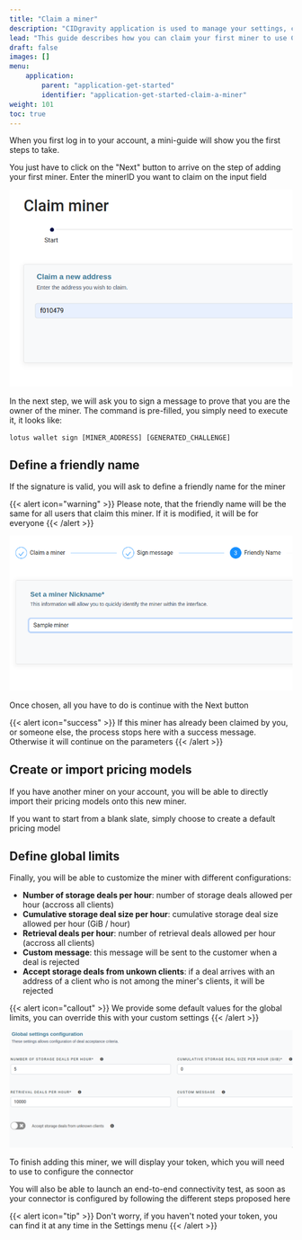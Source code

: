 ```yaml
---
title: "Claim a miner"
description: "CIDgravity application is used to manage your settings, clients and pricing models acceptance rules"
lead: "This guide describes how you can claim your first miner to use CIDgravity"
draft: false
images: []
menu:
    application:
        parent: "application-get-started"
        identifier: "application-get-started-claim-a-miner"
weight: 101
toc: true
---
```


When you first log in to your account, a mini-guide will show you the first steps to take.

You just have to click on the "Next" button to arrive on the step of adding your first miner. Enter the minerID you want to claim on the input field

![Enter the minerID you want to claim](enter-a-miner-id.png)

In the next step, we will ask you to sign a message to prove that you are the owner of the miner. 
The command is pre-filled, you simply need to execute it, it looks like:

```shell
lotus wallet sign [MINER_ADDRESS] [GENERATED_CHALLENGE]
```

## Define a friendly name

If the signature is valid, you will ask to define a friendly name for the miner

{{< alert icon="warning" >}}
Please note, that the friendly name will be the same for all users that claim this miner. If it is modified, it will be for everyone
{{< /alert >}}

![Choose a friendly name for this miner](define-friendly-name.png)

Once chosen, all you have to do is continue with the Next button

{{< alert icon="success" >}}
If this miner has already been claimed by you, or someone else, the process stops here with a success message. Otherwise it will continue on the parameters
{{< /alert >}}

## Create or import pricing models

If you have another miner on your account, you will be able to directly import their pricing models onto this new miner.

If you want to start from a blank slate, simply choose to create a default pricing model

## Define global limits

Finally, you will be able to customize the miner with different configurations:

- **Number of storage deals per hour**: number of storage deals allowed per hour (accross all clients)
- **Cumulative storage deal size per hour**: cumulative storage deal size allowed per hour (GiB / hour)
- **Retrieval deals per hour**: number of retrieval deals allowed per hour (accross all clients)
- **Custom message**: this message will be sent to the customer when a deal is rejected
- **Accept storage deals from unkown clients**: if a deal arrives with an address of a client who is not among the miner's clients, it will be rejected

{{< alert icon="callout" >}}
We provide some default values for the global limits, you can override this with your custom settings
{{< /alert >}}

![Define the global limits for this miner](set-global-limits.png)

To finish adding this miner, we will display your token, which you will need to use to configure the connector

You will also be able to launch an end-to-end connectivity test, as soon as your connector is configured by following the different steps proposed here

{{< alert icon="tip" >}}
Don't worry, if you haven't noted your token, you can find it at any time in the Settings menu
{{< /alert >}}